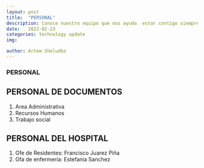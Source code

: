 ```yaml
---
layout: post
title:  "PERSONAL"
description: Conoce nuestro equipo que nos ayuda  estar contigo siempre 
date:   2022-02-23
categories: technology update
img: 

author: Artem Sheludko
---
```


### PERSONAL 


## PERSONAL DE DOCUMENTOS

1. Area Administrativa 
2. Recursos Humanos 
3. Trabajo social 

## PERSONAL DEL HOSPITAL

1. Gfe de Residentes: Francisco Juarez Piña
2. Gfa de enfermeria: Estefania Sanchez 


